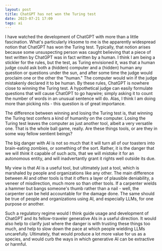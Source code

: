 ```yaml
---
layout: post 
title: ChatGPT has not won the Turing test
date: 2023-07-21 17:09
tags: ai
---
```


I have watched the development of ChatGPT with more than a little fascination. What's particularly irksome to me is the apparently widespread notion that ChatGPT has won the Turing test. Typically, that notion arises because some unsuspecting person was caught believing that a piece of text written by ChatGPT was in fact written by a human. I think I am being a stickler for the rules, but the test, as Turing envisioned it, was that a human judge could ask both a (hidden) computer and a (hidden) human any question or questions under the sun, and after some time the judge would proclaim one or the other the "human." The computer would win if the judge mistakenly declared it to be human. By these rules, ChatGPT is nowhere close to winning the Turing test. A hypothetical judge can easily formulate questions that will cause ChatGPT to go haywire; simply asking it to count the number of words in an unusual sentence will do. Alas, I think I am doing more than picking nits - this question is of great importance.

<!--more-->

The difference between winning and losing the Turing test is, that winning the Turing test confers a kind of humanity on the computer. Losing the Turing test leaves the computer as just another tool, albeit a very versatile one. That is the whole ball game, really. Are these things tools, or are they in some way fellow sentient beings?

The big danger with AI is not so much that it will turn all of our toasters into brain-eating zombies, or something of the sort. Rather, it is the danger that we will *think* it capable of such acts, that we will *mistake* it for an autonomous entity, and will inadvertantly grant it rights well outside its due.

My view is that AI is a useful tool, but ultimately just a tool, which is marshaled by people and organizations like any other. The main difference between AI and other tools is that it offers a layer of plausible deniability, a veneer of misdirection, much more so than other tools. If a carpenter wields a hammer but bangs someone's thumb rather than a nail - well, the carpenter can be held accountable for the damage done. The same should be true of people and organizations using AI, and especially LLMs, for one purpose or another.

Such a regulatory regime would I think guide usage and development of ChatGPT and its fellow-traveler generative AIs in a useful direction. It would also help to clarify just where the danger is with trusting these things too much, and help to slow down the pace at which people wielding LLMs uncarefully. Ultimately, that would produce a lot more value for us as a species, and would curb the ways in which generative AI can be extractive or harmful.